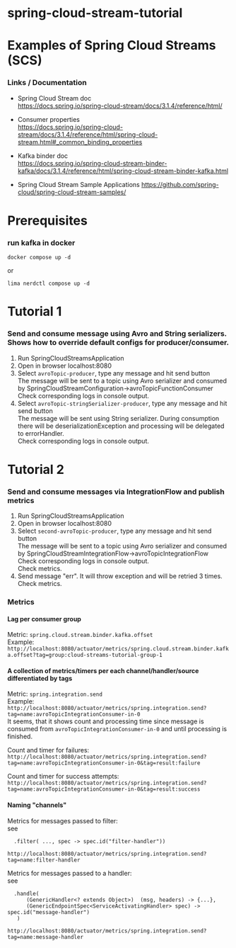 # spring-cloud-stream-tutorial

# Examples of Spring Cloud Streams (SCS)

### Links / Documentation

- Spring Cloud Stream doc  
  https://docs.spring.io/spring-cloud-stream/docs/3.1.4/reference/html/

- Consumer properties   
  https://docs.spring.io/spring-cloud-stream/docs/3.1.4/reference/html/spring-cloud-stream.html#_common_binding_properties

- Kafka binder doc   
  https://docs.spring.io/spring-cloud-stream-binder-kafka/docs/3.1.4/reference/html/spring-cloud-stream-binder-kafka.html

- Spring Cloud Stream Sample Applications
  https://github.com/spring-cloud/spring-cloud-stream-samples/


# Prerequisites

### run kafka in docker
```
docker compose up -d
```
or
```
lima nerdctl compose up -d
```

# Tutorial 1
### Send and consume message using Avro and String serializers. Shows how to override default configs for producer/consumer.
1. Run SpringCloudStreamsApplication
2. Open in browser localhost:8080
3. Select `avroTopic-producer`, type any message and hit send button\
The message will be sent to a topic using Avro serializer and consumed by SpringCloudStreamConfiguration->avroTopicFunctionConsumer\
Check corresponding logs in console output.
4. Select `avroTopic-stringSerializer-producer`, type any message and hit send button\
The message will be sent using String serializer. During consumption there will be deserializationException and processing will be delegated to errorHandler.\
Check corresponding logs in console output.

# Tutorial 2
### Send and consume messages via IntegrationFlow and publish metrics
1. Run SpringCloudStreamsApplication
2. Open in browser localhost:8080
3. Select `second-avroTopic-producer`, type any message and hit send button\
   The message will be sent to a topic using Avro serializer and consumed by SpringCloudStreamIntegrationFlow->avroTopicIntegrationFlow\
   Check corresponding logs in console output.\
   Check metrics.
4. Send message "err". It will throw exception and will be retried 3 times.\
   Check metrics.

### Metrics
#### Lag per consumer group
Metric: `spring.cloud.stream.binder.kafka.offset`  
Example:  
`http://localhost:8080/actuator/metrics/spring.cloud.stream.binder.kafka.offset?tag=group:cloud-streams-tutorial-group-1`

#### A collection of metrics/timers per each channel/handler/source differentiated by tags
Metric: `spring.integration.send`  
Example:  
`http://localhost:8080/actuator/metrics/spring.integration.send?tag=name:avroTopicIntegrationConsumer-in-0`  
It seems, that it shows count and processing time since message is consumed from `avroTopicIntegrationConsumer-in-0`
and until processing is finished.

Count and timer for failures:  
`http://localhost:8080/actuator/metrics/spring.integration.send?tag=name:avroTopicIntegrationConsumer-in-0&tag=result:failure`

Count and timer for success attempts:  
`http://localhost:8080/actuator/metrics/spring.integration.send?tag=name:avroTopicIntegrationConsumer-in-0&tag=result:success`

#### Naming "channels"
Metrics for messages passed to filter:  
see
```
  .filter( ..., spec -> spec.id("filter-handler"))
```
`http://localhost:8080/actuator/metrics/spring.integration.send?tag=name:filter-handler`

Metrics for messages passed to a handler:  
see
```
  .handle(
      (GenericHandler<? extends Object>)  (msg, headers) -> {...},
      (GenericEndpointSpec<ServiceActivatingHandler> spec) -> spec.id("message-handler")
   )
```
`http://localhost:8080/actuator/metrics/spring.integration.send?tag=name:message-handler`